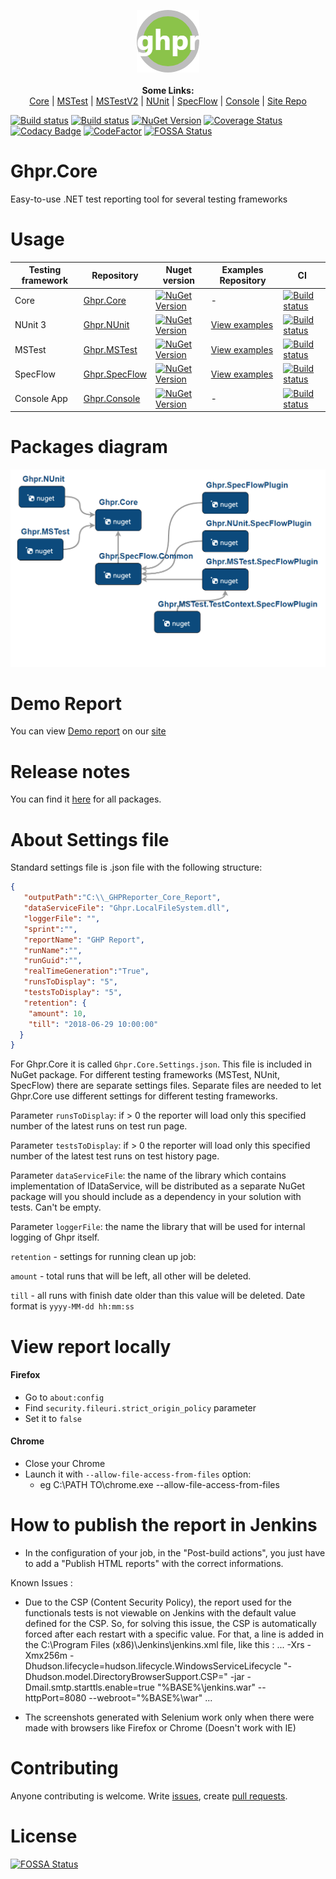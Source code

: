 <p align="center">
  <a href="https://ghpreporter.github.io/"><img src="https://github.com/GHPReporter/GHPReporter.github.io/blob/master/img/logo-small.png?raw=true" alt="Project icon"></a>
  <br><br>
  <b>Some Links:</b><br>
  <a href="https://github.com/GHPReporter/Ghpr.Core">Core</a> |
  <a href="https://github.com/GHPReporter/Ghpr.MSTest">MSTest</a> |
  <a href="https://github.com/GHPReporter/Ghpr.MSTestV2">MSTestV2</a> |
  <a href="https://github.com/GHPReporter/Ghpr.NUnit">NUnit</a> |
  <a href="https://github.com/GHPReporter/Ghpr.SpecFlow">SpecFlow</a> |
  <a href="https://github.com/GHPReporter/Ghpr.Console">Console</a> |
  <a href="https://github.com/GHPReporter/GHPReporter.github.io/">Site Repo</a>
</p>

[![Build status](https://ci.appveyor.com/api/projects/status/ix1epmijw6uc780w?svg=true)](https://ci.appveyor.com/project/elv1s42/ghpr-core)
[![Build status](https://dev.azure.com/ghpreporter/Ghpr.Core/_apis/build/status/Ghpr.Core-CI)](https://dev.azure.com/ghpreporter/Ghpr.Core/_build/latest?definitionId=2)
[![NuGet Version](https://img.shields.io/nuget/v/Ghpr.Core.svg)](https://www.nuget.org/packages/Ghpr.Core)
[![Coverage Status](https://coveralls.io/repos/github/GHPReporter/Ghpr.Core/badge.svg?branch=master)](https://coveralls.io/github/GHPReporter/Ghpr.Core?branch=master)
[![Codacy Badge](https://api.codacy.com/project/badge/Grade/0a299da7eea3464a8652ee5d2fea28f5)](https://www.codacy.com/app/GHPReporter/Ghpr.Core?utm_source=github.com&amp;utm_medium=referral&amp;utm_content=GHPReporter/Ghpr.Core&amp;utm_campaign=Badge_Grade)
[![CodeFactor](https://www.codefactor.io/repository/github/ghpreporter/ghpr.core/badge)](https://www.codefactor.io/repository/github/ghpreporter/ghpr.core)
[![FOSSA Status](https://app.fossa.io/api/projects/git%2Bgithub.com%2FGHPReporter%2FGhpr.Core.svg?type=shield)](https://app.fossa.io/projects/git%2Bgithub.com%2FGHPReporter%2FGhpr.Core?ref=badge_shield)

# Ghpr.Core

Easy-to-use .NET test reporting tool for several testing frameworks

# Usage

|Testing framework|Repository|Nuget version|Examples Repository|CI|
|---|---|---|---|---|
|Core|[Ghpr.Core](https://github.com/GHPReporter/Ghpr.Core)|[![NuGet Version](https://img.shields.io/nuget/v/Ghpr.Core.svg)](https://www.nuget.org/packages/Ghpr.Core)|-|[![Build status](https://ci.appveyor.com/api/projects/status/ix1epmijw6uc780w?svg=true)](https://ci.appveyor.com/project/elv1s42/ghpr-core)|
|NUnit 3|[Ghpr.NUnit](https://github.com/GHPReporter/Ghpr.NUnit#usage)|[![NuGet Version](https://img.shields.io/nuget/v/Ghpr.NUnit.svg)](https://www.nuget.org/packages/Ghpr.NUnit)|[View examples](https://github.com/GHPReporter/Ghpr.NUnit.Examples)|[![Build status](https://ci.appveyor.com/api/projects/status/edl1eag5luk5v4xs?svg=true)](https://ci.appveyor.com/project/elv1s42/ghpr-nunit)|
|MSTest|[Ghpr.MSTest](https://github.com/GHPReporter/Ghpr.MSTest#usage)|[![NuGet Version](https://img.shields.io/nuget/v/Ghpr.MSTest.svg)](https://www.nuget.org/packages/Ghpr.MSTest)|[View examples](https://github.com/GHPReporter/Ghpr.MSTest.Examples)|[![Build status](https://ci.appveyor.com/api/projects/status/0surlhjtkckdiw18?svg=true)](https://ci.appveyor.com/project/elv1s42/ghpr-mstest)|
|SpecFlow|[Ghpr.SpecFlow](https://github.com/GHPReporter/Ghpr.SpecFlow)|[![NuGet Version](https://img.shields.io/nuget/v/Ghpr.SpecFlowPlugin.svg)](https://www.nuget.org/packages/Ghpr.SpecFlowPlugin)|[View examples](https://github.com/GHPReporter/Ghpr.SpecFlow.Examples)|[![Build status](https://ci.appveyor.com/api/projects/status/jtmugpb1axnpc97g?svg=true)](https://ci.appveyor.com/project/elv1s42/ghpr-specflow)|
|Console App|[Ghpr.Console](https://github.com/GHPReporter/Ghpr.Console)|[![NuGet Version](https://img.shields.io/nuget/v/Ghpr.Console.svg)](https://www.nuget.org/packages/Ghpr.Console)|-|[![Build status](https://ci.appveyor.com/api/projects/status/1nhj8penho50h2ro?svg=true)](https://ci.appveyor.com/project/elv1s42/ghpr-console)|

# Packages diagram

<p align="center">
  <a href="https://raw.githubusercontent.com/GHPReporter/Ghpr.Core/master/packages.png"><img src="https://raw.githubusercontent.com/GHPReporter/Ghpr.Core/master/packages.png" alt="Diagram"></a>
</p>

# Demo Report

You can view [Demo report](http://ghpreporter.github.io/report/) on our [site](http://ghpreporter.github.io/)

# Release notes

You can find it [here](https://github.com/GHPReporter/Ghpr.Core/blob/master/RELEASE_NOTES.md) for all packages.

# About Settings file

Standard settings file is .json file with the following structure:
``` json
{
   "outputPath":"C:\\_GHPReporter_Core_Report",
   "dataServiceFile": "Ghpr.LocalFileSystem.dll",
   "loggerFile": "",
   "sprint":"",
   "reportName": "GHP Report",
   "runName":"",
   "runGuid":"",
   "realTimeGeneration":"True",
   "runsToDisplay": "5",
   "testsToDisplay": "5", 
   "retention": {
    "amount": 10,
    "till": "2018-06-29 10:00:00"
  }
}
```
For Ghpr.Core it is called `Ghpr.Core.Settings.json`. This file is included in NuGet package. For different testing frameworks (MSTest, NUnit, SpecFlow) there are separate settings files. Separate files are needed to let Ghpr.Core use different settings for different testing frameworks. 

Parameter `runsToDisplay`: if > 0 the reporter will load only this specified number of the latest runs on test run page.

Parameter `testsToDisplay`: if > 0 the reporter will load only this specified number of the latest test runs on test history page.

Parameter `dataServiceFile`: the name of the library which contains implementation of IDataService, will be distributed as a separate NuGet package will you should include as a dependency in your solution with tests. Can't be empty.

Parameter `loggerFile`: the name the library that will be used for internal logging of Ghpr itself.

`retention` - settings for running clean up job:

   `amount` - total runs that will be left, all other will be deleted.
   
   `till` - all runs with finish date older than  this value will be deleted. Date format is `yyyy-MM-dd hh:mm:ss`

# View report locally

#### Firefox

 - Go to `about:config`
 - Find `security.fileuri.strict_origin_policy` parameter
 - Set it to `false`
 
#### Chrome

 - Close your Chrome
 - Launch it with `--allow-file-access-from-files` option:
    - eg C:\PATH TO\chrome.exe --allow-file-access-from-files

# How to publish the report in Jenkins

 - In the configuration of your job, in the "Post-build actions", you just have to add a "Publish HTML reports" with the correct informations.
 
Known Issues : 
 - Due to the CSP (Content Security Policy), the report used for the functionals tests is not viewable on Jenkins with the default value defined for the CSP. So, for solving this issue, the CSP is automatically forced after each restart with a specific value. For that, a line is added in the C:\Program Files (x86)\Jenkins\jenkins.xml file, like this :
... 
 <arguments>-Xrs -Xmx256m -Dhudson.lifecycle=hudson.lifecycle.WindowsServiceLifecycle "-Dhudson.model.DirectoryBrowserSupport.CSP=" -jar -Dmail.smtp.starttls.enable=true "%BASE%\jenkins.war" --httpPort=8080 --webroot="%BASE%\war"</arguments>
...

 - The screenshots generated with Selenium work only when there were made with browsers like Firefox or Chrome (Doesn't work with IE) 
 

# Contributing

Anyone contributing is welcome. Write [issues](https://github.com/GHPReporter/Ghpr.Core/issues), create [pull requests](https://github.com/GHPReporter/Ghpr.Core/pulls).

# License

[![FOSSA Status](https://app.fossa.io/api/projects/git%2Bgithub.com%2FGHPReporter%2FGhpr.Core.svg?type=large)](https://app.fossa.io/projects/git%2Bgithub.com%2FGHPReporter%2FGhpr.Core?ref=badge_large)
